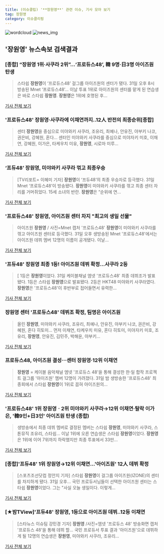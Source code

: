 ```yaml
---
title: (이슈클립) '**장원영**' 관련 이슈, 기사 모아 보기
tag: 장원영
category: 이슈클리핑
---
```

![wordcloud](https://s3.ap-northeast-2.amazonaws.com/lyrics101-wordcloud/2018-09-01-1535729160.png)
![news_img](https://user-images.githubusercontent.com/42597476/44507050-1206f400-a6e4-11e8-8d98-7ffbfebb353f.png)
## **'**장원영**'** 뉴스속보 검색결과
### [종합] “**장원영** 1위·사쿠라 2위”...‘프로듀스48’, 韓 9명·日3명 아이즈원 탄생

>스타쉽 **장원영**이 ‘프로듀스48’ 걸그룹 아이즈원의 센터가 됐다. 31일 오후 8시 방송된 Mnet ‘프로듀스48’... 이날 투표 1위로 아이즈원의 센터를 맡게 된 연습생은 바로 스타쉽 **장원영**. **장원영**은 1위에 호명된 후...

<a href="http://star.mk.co.kr/new/view.php?mc=ST&year=2018&no=550481" target="_blank">기사 전체 보기</a>

### '프로듀스48' **장원영**·사쿠라에 이채연까지..12人 반전의 최종순위[종합]

>센터 **장원영**을 중심으로 미야와키 사쿠라, 조유리, 최예나, 안유진, 야부키 나코, 권은비, 강혜원, 혼다... 센터인 미야와키 사쿠라를 중심으로 미야자키 미호, 이채연, 강혜원, 이가은, 타케우치 미유, **장원영**, 시로마 미루...

<a href="http://www.osen.co.kr/article/G1110979634" target="_blank">기사 전체 보기</a>

### ‘프듀48’ **장원영**, 미야와키 사쿠라 꺾고 최종우승

>[TV리포트= 이혜미 기자] **장원영**이 ‘프듀48’의 최종 우승자로 등극했다. 31일 Mnet ‘프로듀스48’이 방송됐다. **장원영**이 미야와키 사쿠라를 꺾고 최종 센터 자리를 거머쥐었다. 15세 소녀의 반란. **장원영**은 “순위에 연...

<a href="http://www.tvreport.co.kr/?c=news&m=newsview&idx=1077640" target="_blank">기사 전체 보기</a>

### '프로듀스48' **장원영**, 아이즈원 센터 차지 "최고의 생일 선물"

>아이즈원 **장원영** / 사진=Mnet 캡처 '프로듀스48' **장원영**이 미야와키 사쿠라를 꺾고 아이즈원 센터로 등극했다. 31일 오후 생방송된 Mnet '프로듀스48'에서는 아이즈원 데뷔 멤버 12명의 이름이 공개됐다. 이날...

<a href="http://sports.hankooki.com/lpage/entv/201808/sp20180831232410136660.htm" target="_blank">기사 전체 보기</a>

### '프듀48' **장원영** 최종 1등! 아이즈원 데뷔 확정…사쿠라 2등

>[ 1등은 **장원영**이었다. 31일 케이블채널 엠넷 '프로듀스48' 최종 데뷔조가 발표됐다. 1등은 스타쉽 **장원영**으로 발표됐다. 2등은 HKT48 미야와키 사쿠라였다. **장원영**은 '프로듀스48'이 후반부로 접어들면서 유력한...

<a href="http://www.mydaily.co.kr/new_yk/html/read.php?newsid=201808312303296401&ext=na" target="_blank">기사 전체 보기</a>

### **장원영** 센터 '프로듀스48' 데뷔조 확정, 팀명은 아이즈원

>올린 **장원영**, 미야와키 사쿠라, 조유리, 최예나, 안유진, 야부키 나코, 권은비, 강혜원, 혼다 히토미... 먼저 이채연, 타케우치 미유, 혼다 히토미, 미야자키 미호, 조유리, **장원영**, 안유진, 김민주, 박해윤, 야부키...

<a href="http://www.nocutnews.co.kr/news/5025152" target="_blank">기사 전체 보기</a>

### 프로듀스48, 아이즈원 결성···센터 **장원영**·12위 이채연

>**장원영** = 케이블 음악채널 엠넷 '프로듀스 48'을 통해 결성한 한·일 합작 프로젝트 걸그룹 '아이즈원' 멤버 12명이 가려졌다. 31일 밤 생방송한 '프로듀스48' 최종회에서 스타쉽 **장원영**이 1위로 꼽혀 아이즈원의...

<a href="http://www.newsis.com/view/?id=NISX20180901_0000406455&cID=10601&pID=10600" target="_blank">기사 전체 보기</a>

### '프로듀스48' 1위 **장원영**ㆍ2위 미야와키 사쿠라→12위 이채연·탈락 이가은, '韓9인+日3인' 아이즈원 탄생 (종합)

>생방송에서 최종 데뷔 멤버로 결정된 멤버는 스타쉽 **장원영**, 미야와키 사쿠라, 스톤뮤직 조유리, 스타쉽... 이날 1위에 오른 연습생은 스타쉽 **장원영**이었다. **장원영**은 1위에 이어 7위까지 하락했지만 최종 투표에서 33만...

<a href="http://chicnews.mk.co.kr/article.php?aid=1535728500209497010" target="_blank">기사 전체 보기</a>

### [종합]'프듀48' 1위 **장원영**→12위 이채연…'아이즈원' 12人 데뷔 확정

>[스포츠조선닷컴 정안지 기자] 스타쉽 **장원영**이 걸그룹 아이즈원(IZONE)의 센터를 차지하게 됐다. 31일 오후... 국민 프로듀서님들이 선택한 아이즈원 센터는 스타쉽 **장원영**이었다. 그는 "사실 오늘 생일이다. 이렇게...

<a href="http://sports.chosun.com/news/ntype.htm?id=201809020100003500000002&servicedate=20180901" target="_blank">기사 전체 보기</a>

### [★밤TView]'프듀48' **장원영**, 1등으로 아이즈원 데뷔..12등 이채연

>[스타뉴스 이슈팀 강민경 기자] **장원영** /사진=엠넷 '프로듀스 48' 방송화면 캡처 '프로듀스 48'을 통해 데뷔 할... 국민 프로듀서 투표 결과 '아이즈원'으로 데뷔하게 될 12명의 연습생은 **장원영**, 미야와키 사쿠라, 조유리...

<a href="http://star.mt.co.kr/stview.php?no=2018083120003954970" target="_blank">기사 전체 보기</a>


